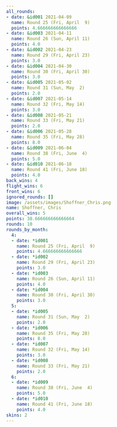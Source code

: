 ```yaml
---
all_rounds:
- date: &id001 2021-04-09
  name: Round 25 (Fri, April  9)
  points: 4.666666666666666
- date: &id003 2021-04-11
  name: Round 26 (Sun, April 11)
  points: 4.0
- date: &id002 2021-04-23
  name: Round 29 (Fri, April 23)
  points: 3.0
- date: &id004 2021-04-30
  name: Round 30 (Fri, April 30)
  points: 3.0
- date: &id005 2021-05-02
  name: Round 31 (Sun, May  2)
  points: 2.0
- date: &id007 2021-05-14
  name: Round 32 (Fri, May 14)
  points: 3.0
- date: &id008 2021-05-21
  name: Round 33 (Fri, May 21)
  points: 2.0
- date: &id006 2021-05-28
  name: Round 35 (Fri, May 28)
  points: 8.0
- date: &id009 2021-06-04
  name: Round 38 (Fri, June  4)
  points: 5.0
- date: &id010 2021-06-18
  name: Round 41 (Fri, June 18)
  points: 4.0
back_wins: 4
flight_wins: 6
front_wins: 6
ignored_rounds: []
image: /assets/images/Shoffner_Chris.png
name: Shoffner, Chris
overall_wins: 5
points: 38.666666666666664
rounds: 10
rounds_by_month:
  4:
  - date: *id001
    name: Round 25 (Fri, April  9)
    points: 4.666666666666666
  - date: *id002
    name: Round 29 (Fri, April 23)
    points: 3.0
  - date: *id003
    name: Round 26 (Sun, April 11)
    points: 4.0
  - date: *id004
    name: Round 30 (Fri, April 30)
    points: 3.0
  5:
  - date: *id005
    name: Round 31 (Sun, May  2)
    points: 2.0
  - date: *id006
    name: Round 35 (Fri, May 28)
    points: 8.0
  - date: *id007
    name: Round 32 (Fri, May 14)
    points: 3.0
  - date: *id008
    name: Round 33 (Fri, May 21)
    points: 2.0
  6:
  - date: *id009
    name: Round 38 (Fri, June  4)
    points: 5.0
  - date: *id010
    name: Round 41 (Fri, June 18)
    points: 4.0
skins: 2
---
```


